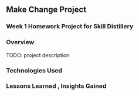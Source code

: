 ## Make Change Project

### Week 1 Homework Project for Skill Distillery
 
### Overview 

TODO: project description

### Technologies Used

### Lessons Learned , Insights Gained